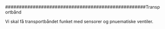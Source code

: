 ###################################################Transportbånd


Vi skal få transportbåndet funket med sensorer og pnuematiske ventiler.
